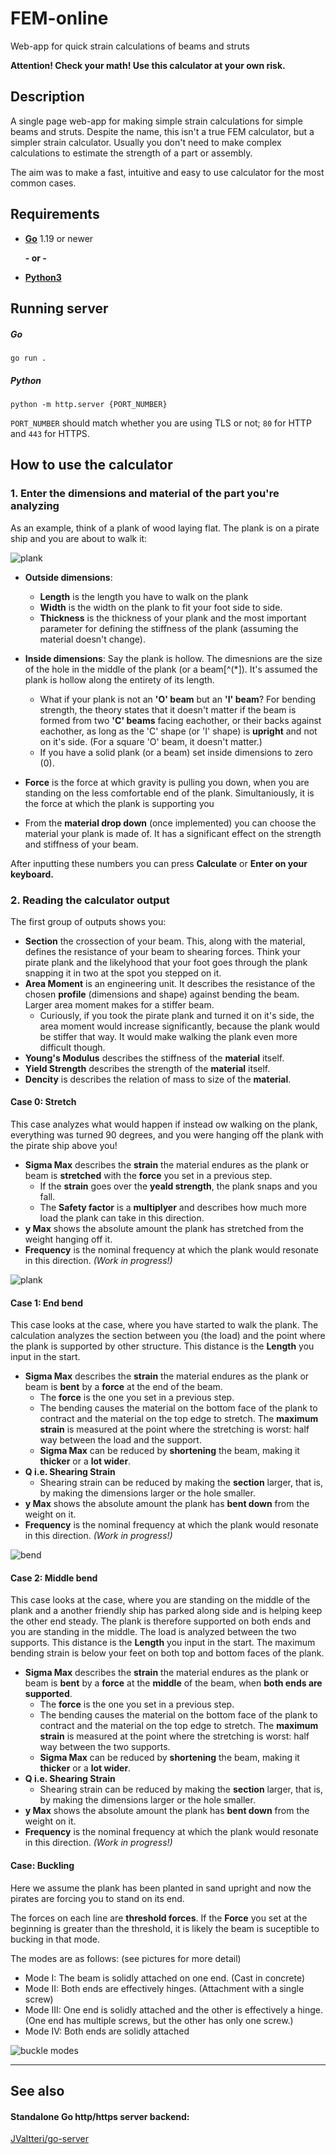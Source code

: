 # FEM-online

Web-app for quick strain calculations of beams and struts

**Attention! Check your math! Use this calculator at your own risk.**

## Description

A single page web-app for making simple strain calculations for simple beams and struts. Despite the name, this isn't a true FEM calculator, but a simpler strain calculator. Usually you don't need to make complex calculations to estimate the strength of a part or assembly.

The aim was to make a fast, intuitive and easy to use calculator for the most common cases.

## Requirements

- [**Go**](https://go.dev/) 1.19 or newer

  **- or -** 

- [**Python3**](https://www.python.org/downloads/)

## Running server

##### Go
```
go run .
```
##### Python
```
python -m http.server {PORT_NUMBER}
```

`PORT_NUMBER` should match whether you are using TLS or not; `80` for HTTP and `443` for HTTPS.

## How to use the calculator

### 1. Enter the dimensions and material of the part you're analyzing

As an example, think of a plank of wood laying flat. The plank is on a pirate ship and you are about to walk it:

![plank](static/img/beam.png)

- **Outside dimensions**:
    - **Length** is the length you have to walk on the plank
    - **Width** is the width on the plank to fit your foot side to side.
    - **Thickness** is the thickness of your plank and the most important parameter for defining the stiffness of the plank (assuming the material doesn't change).
- **Inside dimensions**: Say the plank is hollow. The dimesnions are the size of the hole in the middle of the plank (or a beam[^(*]). It's assumed the plank is hollow along the entirety of its length.
    - What if your plank is not an **'O' beam** but an **'I' beam**? For bending strength, the theory states that it doesn't matter if the beam is formed from two **'C' beams** facing eachother, or their backs against eachother, as long as the 'C' shape (or 'I' shape) is **upright** and not on it's side. (For a square 'O' beam, it doesn't matter.)
    - If you have a solid plank (or a beam) set inside dimensions to zero (0).
- **Force** is the force at which gravity is pulling you down, when you are standing on the less comfortable end of the plank. Simultaniously, it is the force at which the plank is supporting you

- From the **material drop down** (once implemented) you can choose the material your plank is made of. It has a significant effect on the strength and stiffness of your beam.

After inputting these numbers you can press **Calculate** or **Enter on your keyboard.**

[^*)]: This guide uses *"beam"* and *"plank"* interchangeably for ilustrative purposes.

### 2. Reading the calculator output

The first group of outputs shows you: 
- **Section** the crossection of your beam. This, along with the material, defines the resistance of your beam to shearing forces. Think your pirate plank and the likelyhood that your foot goes through the plank snapping it in two at the spot you stepped on it.
- **Area Moment** is an engineering unit. It describes the resistance of the chosen **profile** (dimensions and shape) against bending the beam. Larger area moment makes for a stiffer beam.
    - Curiously, if you took the pirate plank and turned it on it's side, the area moment would increase significantly, because the plank would be stiffer that way. It would make walking the plank even more difficult though.
- **Young's Modulus** describes the stiffness of the **material** itself. 
- **Yield Strength** describes the strength of the **material** itself.
- **Dencity** is describes the relation of mass to size of the **material**.

#### Case 0: Stretch

This case analyzes  what would happen if instead ow walking on the plank, everything was turned 90 degrees, and you were hanging off the plank with the pirate ship above you!
- **Sigma Max** describes the **strain** the material endures as the plank or beam is **stretched** with the **force** you set in a previous step.
    - If the **strain** goes over the **yeald strength**, the plank snaps and you fall.
    - The **Safety factor** is a **multiplyer** and describes how much more load the plank can take in this direction.
- **y Max** shows the absolute amount the plank has stretched from the weight hanging off it.
- **Frequency** is the nominal frequency at which the plank would resonate in this direction. *(Work in progress!)*

![plank](static/img/pull.png)

#### Case 1: End bend

This case looks at the case, where you have started to walk the plank. The calculation analyzes the section between you (the load) and the point where the plank is supported by other structure. This distance is the **Length** you input in the start.
- **Sigma Max** describes the **strain** the material endures as the plank or beam is **bent** by a **force** at the end of the beam. 
    - The **force** is the one you set in a previous step.
    - The bending causes the material on the bottom face of the plank to contract and the material on the top edge to stretch. The **maximum strain** is measured at the point where the stretching is worst: half way between the load and the support.
    - **Sigma Max** can be reduced by **shortening** the beam, making it **thicker** or a **lot wider**.
- **Q i.e. Shearing Strain**
    - Shearing strain can be reduced by making the **section** larger, that is, by making the dimensions larger or the hole smaller.
- **y Max** shows the absolute amount the plank has **bent down** from the weight on it.
- **Frequency** is the nominal frequency at which the plank would resonate in this direction. *(Work in progress!)*

![bend](static/img/bend.png)

#### Case 2: Middle bend

This case looks at the case, where you are standing on the middle of the plank and a another friendly ship has parked along side and is helping keep the other end steady. The plank is therefore supported on both ends and you are standing in the middle. The load is analyzed between the two supports.  This distance is the **Length** you input in the start. The maximum bending strain is below your feet on both top and bottom faces of the plank.
- **Sigma Max** describes the **strain** the material endures as the plank or beam is **bent** by a **force** at the **middle** of the beam, when **both ends are supported**. 
    - The **force** is the one you set in a previous step.
    - The bending causes the material on the bottom face of the plank to contract and the material on the top edge to stretch. The **maximum strain** is measured at the point where the stretching is worst: half way between the two supports.
    - **Sigma Max** can be reduced by **shortening** the beam, making it **thicker** or a **lot wider**.
- **Q i.e. Shearing Strain**
    - Shearing strain can be reduced by making the **section** larger, that is, by making the dimensions larger or the hole smaller.
- **y Max** shows the absolute amount the plank has **bent down** from the weight on it.
- **Frequency** is the nominal frequency at which the plank would resonate in this direction. *(Work in progress!)*

#### Case: Buckling

Here we assume the plank has been planted in sand upright and now the pirates are forcing you to stand on its end.

The forces on each line are **threshold forces**. If the **Force** you set at the beginning is greater than the threshold, it is likely the beam is suceptible to bucking in that mode.

The modes are as follows: (see pictures for more detail)
- Mode I: The beam is solidly attached on one end. (Cast in concrete)
- Mode II: Both ends are effectively hinges. (Attachment with a single screw)
- Mode III: One end is solidly attached and the other is effectively a hinge. (One end has multiple screws, but the other has only one screw.)
- Mode IV: Both ends are solidly attached

![buckle modes](static/img/buckle.png)

---

## See also

#### Standalone Go http/https server backend:
[JValtteri/go-server](https://github.com/JValtteri/go-server/tree/main)
